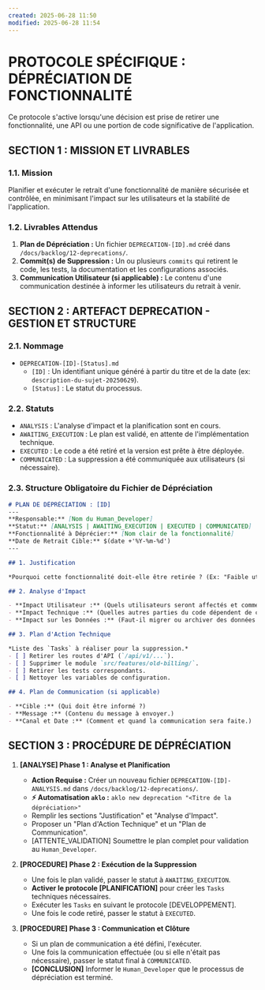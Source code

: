 ```yaml
---
created: 2025-06-28 11:50
modified: 2025-06-28 11:54
---
```

# PROTOCOLE SPÉCIFIQUE : DÉPRÉCIATION DE FONCTIONNALITÉ

Ce protocole s'active lorsqu'une décision est prise de retirer une fonctionnalité, une API ou une portion de code significative de l'application.

## SECTION 1 : MISSION ET LIVRABLES

### 1.1. Mission

Planifier et exécuter le retrait d'une fonctionnalité de manière sécurisée et contrôlée, en minimisant l'impact sur les utilisateurs et la stabilité de l'application.

### 1.2. Livrables Attendus

1.  **Plan de Dépréciation :** Un fichier `DEPRECATION-[ID].md` créé dans `/docs/backlog/12-deprecations/`.
2.  **Commit(s) de Suppression :** Un ou plusieurs `commits` qui retirent le code, les tests, la documentation et les configurations associés.
3.  **Communication Utilisateur (si applicable) :** Le contenu d'une communication destinée à informer les utilisateurs du retrait à venir.

## SECTION 2 : ARTEFACT DEPRECATION - GESTION ET STRUCTURE

### 2.1. Nommage

-   `DEPRECATION-[ID]-[Status].md`
    -   `[ID]` : Un identifiant unique généré à partir du titre et de la date (ex: `description-du-sujet-20250629`).
    -   `[Status]` : Le statut du processus.

### 2.2. Statuts

-   `ANALYSIS` : L'analyse d'impact et la planification sont en cours.
-   `AWAITING_EXECUTION` : Le plan est validé, en attente de l'implémentation technique.
-   `EXECUTED` : Le code a été retiré et la version est prête à être déployée.
-   `COMMUNICATED` : La suppression a été communiquée aux utilisateurs (si nécessaire).

### 2.3. Structure Obligatoire du Fichier de Dépréciation

```markdown
# PLAN DE DÉPRÉCIATION : [ID]
---
**Responsable:** [Nom du Human_Developer]
**Statut:** [ANALYSIS | AWAITING_EXECUTION | EXECUTED | COMMUNICATED]
**Fonctionnalité à Déprécier:** [Nom clair de la fonctionnalité]
**Date de Retrait Cible:** $(date +'%Y-%m-%d')
---

## 1. Justification

*Pourquoi cette fonctionnalité doit-elle être retirée ? (Ex: "Faible utilisation", "Remplacée par une nouvelle version", "Coût de maintenance trop élevé", "Risque de sécurité").*

## 2. Analyse d'Impact

- **Impact Utilisateur :** (Quels utilisateurs seront affectés et comment ?)
- **Impact Technique :** (Quelles autres parties du code dépendent de cette fonctionnalité ?)
- **Impact sur les Données :** (Faut-il migrer ou archiver des données ?)

## 3. Plan d'Action Technique

*Liste des `Tasks` à réaliser pour la suppression.*
- [ ] Retirer les routes d'API (`/api/v1/...`).
- [ ] Supprimer le module `src/features/old-billing/`.
- [ ] Retirer les tests correspondants.
- [ ] Nettoyer les variables de configuration.

## 4. Plan de Communication (si applicable)

- **Cible :** (Qui doit être informé ?)
- **Message :** (Contenu du message à envoyer.)
- **Canal et Date :** (Comment et quand la communication sera faite.)
```

## SECTION 3 : PROCÉDURE DE DÉPRÉCIATION

1.  **[ANALYSE] Phase 1 : Analyse et Planification**
      - **Action Requise :** Créer un nouveau fichier `DEPRECATION-[ID]-ANALYSIS.md` dans `/docs/backlog/12-deprecations/`.
      - **⚡ Automatisation `aklo` :** `aklo new deprecation "<Titre de la dépréciation>"`
      - Remplir les sections "Justification" et "Analyse d'Impact".
      - Proposer un "Plan d'Action Technique" et un "Plan de Communication".
      - [ATTENTE\_VALIDATION] Soumettre le plan complet pour validation au `Human_Developer`.

2.  **[PROCEDURE] Phase 2 : Exécution de la Suppression**
      - Une fois le plan validé, passer le statut à `AWAITING_EXECUTION`.
      - **Activer le protocole [PLANIFICATION]** pour créer les `Tasks` techniques nécessaires.
      - Exécuter les `Tasks` en suivant le protocole [DEVELOPPEMENT].
      - Une fois le code retiré, passer le statut à `EXECUTED`.

3.  **[PROCEDURE] Phase 3 : Communication et Clôture**
      - Si un plan de communication a été défini, l'exécuter.
      - Une fois la communication effectuée (ou si elle n'était pas nécessaire), passer le statut final à `COMMUNICATED`.
      - **[CONCLUSION]** Informer le `Human_Developer` que le processus de dépréciation est terminé.
